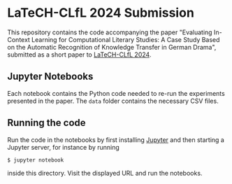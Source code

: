 # LaTeCH-CLfL 2024 Submission

This repository contains the code accompanying the paper "Evaluating In-Context Learning for Computational Literary Studies: A Case Study Based on the Automatic Recognition of Knowledge Transfer in German Drama", submitted as a short paper to [LaTeCH-CLfL 2024](https://sighum.wordpress.com/events/latech-clfl-2024/).

## Jupyter Notebooks

Each notebook contains the Python code needed to re-run the experiments presented in the paper.
The `data` folder contains the necessary CSV files.

## Running the code

Run the code in the notebooks by first installing [Jupyter](https://jupyter.org/install) and then starting a Jupyter server, for instance by running

```{sh}
$ jupyter notebook
```

inside this directory.
Visit the displayed URL and run the notebooks.
